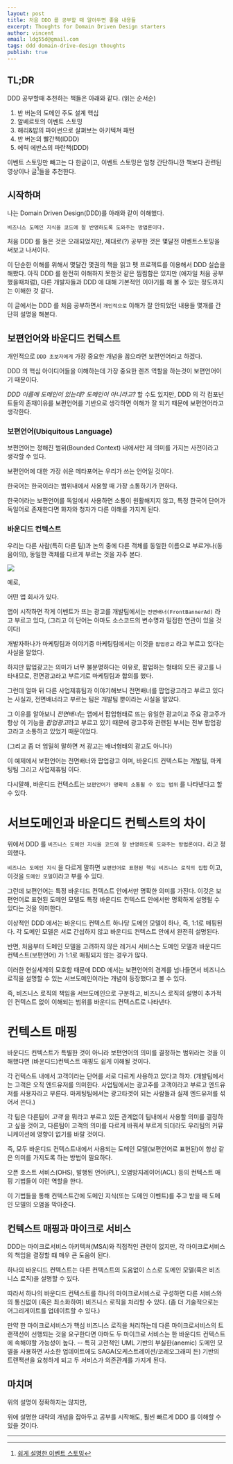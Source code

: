 ```yaml
---
layout: post
title: 처음 DDD 를 공부할 때 알아두면 좋을 내용들
excerpt: Thoughts for Domain Driven Design starters
author: vincent
email: ldg55d@gmail.com
tags: ddd domain-drive-design thoughts
publish: true
---
```


## TL;DR

DDD 공부할때 추천하는 책들은 아래와 같다. (읽는 순서순)

1. 반 버논의 도메인 주도 설계 핵심
2. 알베르토의 이벤트 스토밍
3. 해리&밥의 파이썬으로 살펴보는 아키텍쳐 패턴
4. 반 버논의 빨간책(IDDD)
5. 에릭 에반스의 파란책(DDD)

이벤트 스토밍만 빼고는 다 한글이고, 이벤트 스토밍은 엄청 간단하니깐 책보다 관련된 영상이나 글[^1]들을 추천한다.

## 시작하며

나는 Domain Driven Design(DDD)를 아래와 같이 이해했다.

`비즈니스 도메인 지식을 코드에 잘 반영하도록 도와주는 방법론이다.`

처음 DDD 를 들은 것은 오래되었지만, 제대로(?) 공부한 것은 몇달전 이벤트스토밍을 써보고 나서이다.

이 단순한 이해를 위해서 몇달간 몇권의 책을 읽고 펫 프로젝트를 이용해서 DDD 실습을 해봤다. 아직 DDD 를 완전히 이해하지 못한것 같은 찜찜함은 있지만 (애자일 처음 공부했을때처럼), 다른 개발자들과 DDD 에 대해 기본적인 이야기를 해 볼 수 있는 정도까지는 이해한 것 같다.

이 글에서는 DDD 를 처음 공부하면서 `개인적으로` 이해가 잘 안되었던 내용들 몇개를 간단히 설명을 해본다.

## 보편언어와 바운디드 컨텍스트

개인적으로 `DDD 초보자에게` 가장 중요한 개념을 꼽으라면 보편언어라고 하겠다.

DDD 의 핵심 아이디어들을 이해하는데 가장 중요한 렌즈 역할을 하는것이 보편언어이기 때문이다.

*DDD 이름에 도메인이 있는데? 도메인이 아니라고?* 할 수도 있지만, DDD 의 각 컴포넌트들의 존재이유를 보편언어를 기반으로 생각하면 이해가 잘 되기 때문에 보편언어라고 생각한다.


### 보편언어(Ubiquitous Language)

보편언어는 정해진 범위(Bounded Context) 내에서만 제 의미를 가지는 사전이라고 생각할 수 있다.

보편언어에 대한 가장 쉬운 메타포어는 우리가 쓰는 언어일 것이다.

한국어는 한국이라는 범위내에서 사용할 때 가장 소통하기가 편하다.

한국어라는 보편언어를 독일에서 사용하면 소통이 원활해지지 않고, 특정 한국어 단어가 독일어로 존재한다면 화자와 청자가 다른 이해를 가지게 된다.

### 바운디드 컨텍스트

우리는 다른 사람(특히 다른 팀)과 논의 중에 다른 객체를 동일한 이름으로 부르거나(동음이의), 동일한 객체를 다르게 부르는 것을 자주 본다.

<img src="https://i.pinimg.com/originals/93/94/11/9394116d16507b07d8032f325321b6ee.jpg"/>

예로,

어떤 앱 회사가 있다. 

앱이 시작하면 작게 이벤트가 뜨는 광고를 개발팀에서는 `전면배너(FrontBannerAd)` 라고 부르고 있다, (그리고 이 단어는 아마도 소스코드의 변수명과 밀접한 연관이 있을 것이다)

개발자하나가 마케팅팀과 이야기중 마케팅팀에서는 이것을 `팝업광고` 라고 부르고 있다는 사실을 알았다.

하지만 팝업광고는 의미가 너무 불분명하다는 이유로, 팝업하는 형태의 모든 광고를 나타내므로, 전면광고라고 부르기로 마케팅팀과 합의를 했다.

그런데 얼마 뒤 다른 사업제휴팀과 이야기해보니 전면배너를 팝업광고라고 부르고 있다는 사실과, 전면배너라고 부르는 팀은 개발팀 뿐이라는 사실을 알았다.

그 이유를 알아보니 *전면배너*는 앱에서 팝업형태로 뜨는 유일한 광고이고 주요 광고주가 항상 이 기능을 *팝업광고*라고 부르고 있기 때문에 광고주와 관련된 부서는 전부 팝업광고라고 소통하고 있었기 때문이었다.

(그리고 좀 더 엄밀히 말하면 저 광고는 배너형태의 광고도 아니다)

이 예제에서 보편언어는 전면배너와 팝업광고 이며, 바운디드 컨텍스트는 개발팀, 마케팅팀 그리고 사업제휴팀 이다.

다시말해, 바운디드 컨텍스트는 `보편언어가 명확히 소통될 수 있는 범위` 를 나타낸다고 할 수 있다.

# 서브도메인과 바운디드 컨텍스트의 차이

위에서 DDD 를 `비즈니스 도메인 지식을 코드에 잘 반영하도록 도와주는 방법론이다.` 라고 정의했다.

`비즈니스 도메인 지식` 을 다르게 말하면 `보편언어로 표현된 핵심 비즈니스 로직의 집합` 이고, 이것을 `도메인 모델`이라고 부를 수 있다.

그런데 보편언어는 특정 바운디드 컨텍스트 안에서만 명확한 의미를 가진다. 이것은 보편언어로 표현된 도메인 모델도 특정 바운디드 컨텍스트 안에서만 명확하게 설명될 수 있다는 것을 의미한다.

이상적인 DDD 에서는 바운디드 컨텍스트 하나당 도메인 모델이 하나, 즉, 1:1로 매핑된다. 각 도메인 모델은 서로 간섭하지 않고 바운디드 컨텍스트 안에서 완전히 설명된다.

반면, 처음부터 도메인 모델을 고려하지 않은 레거시 서비스는 도메인 모델과 바운디드 컨텍스트(보편언어) 가 1:1로 매핑되지 않는 경우가 많다.

이러한 현실세계의 모호함 때문에 DDD 에서는 보편언어의 경계를 넘나들면서 비즈니스 로직을 설명할 수 있는 서브도메인이라는 개념이 등장했다고 볼 수 있다.

즉, 비즈니스 로직의 책임을 서브도메인으로 구분하고, 비즈니스 로직의 설명이 추가적인 컨텍스트 없이 이해되는 범위를 바운디드 컨텍스트로 나타낸다.

# 컨텍스트 매핑

바운디드 컨텍스트가 특별한 것이 아니라 보편언어의 의미를 결정하는 범위라는 것을 이해했다면 (바운디드)컨텍스트 매핑도 쉽게 이해될 것이다.

각 컨텍스트 내에서 고객이라는 단어를 서로 다르게 사용하고 있다고 하자.
(개발팀에서는 고객은 오직 엔드유저를 의미한다. 사업팀에서는 광고주를 고객이라고 부르고 엔드유저를 사용자라고 부른다. 마케팅팀에서는 광고타겟이 되는 사람들과 실제 엔드유저를 섞어서 쓴다.)

각 팀은 다른팀이 *고객* 을 뭐라고 부르고 있든 관계없이 팀내에서 사용할 의미를 결정하고 싶을 것이고, 다른팀이 고객의 의미를 다르게 바꿔서 부르게 되더라도 우리팀의 커뮤니케이션에 영향이 없기를 바랄 것이다.

즉, 모두 바운디드 컨텍스트내에서 사용되는 도메인 모델(보편언어로 표현된)이 항상 같은 의미를 가지도록 하는 방법이 필요하다.

오픈 호스트 서비스(OHS), 발행된 언어(PL), 오염방지레이어(ACL) 등의 컨텍스트 매핑 기법들이 이런 역할을 한다.

이 기법들을 통해 컨텍스트간에 도메인 지식(또는 도메인 이벤트)를 주고 받을 때 도메인 모델의 오염을 막아준다.

## 컨텍스트 매핑과 마이크로 서비스

DDD는 마이크로서비스 아키텍쳐(MSA)와 직접적인 관련이 없지만, 각 마이크로서비스의 책임을 결정할 떄 매우 큰 도움이 된다.

하나의 바운디드 컨텍스트는 다른 컨텍스트의 도움없이 스스로 도메인 모델(혹은 비즈니스 로직)을 설명할 수 있다.

따라서 하나의 바운디드 컨텍스트를 하나의 마이크로서비스로 구성하면 다른 서비스와의 통신없이 (혹은 최소화하여) 비즈니스 로직을 처리할 수 있다. (좀 더 기술적으로는 어그리게이트를 업데이트할 수 있다.)

만약 한 마이크로서비스가 핵심 비즈니스 로직을 처리하는데 다른 마이크로서비스의 트랜잭션이 선행되는 것을 요구한다면 아마도 두 마이크로 서비스는 한 바운디드 컨텍스트에 속해야할 가능성이 높다.
-- 특히 고전적인 UML 기반의 부실한(anemic) 도메인 모델을 사용하면 사소한 업데이트에도 SAGA(오케스트레이션/코레오그래피 든) 기반의 트랜잭션을 요청하게 되고 두 서비스가 의존관계를 가지게 된다.

## 마치며

위의 설명이 정확하지는 않지만,

위에 설명한 대략의 개념을 잡아두고 공부를 시작해도, 훨씬 빠르게 DDD 를 이해할 수 있을 것이다.

----

[^1]: [쉽게 설명한 이벤트 스토밍](https://haandol.github.io/2020/12/10/demystifying-event-storming.html)
